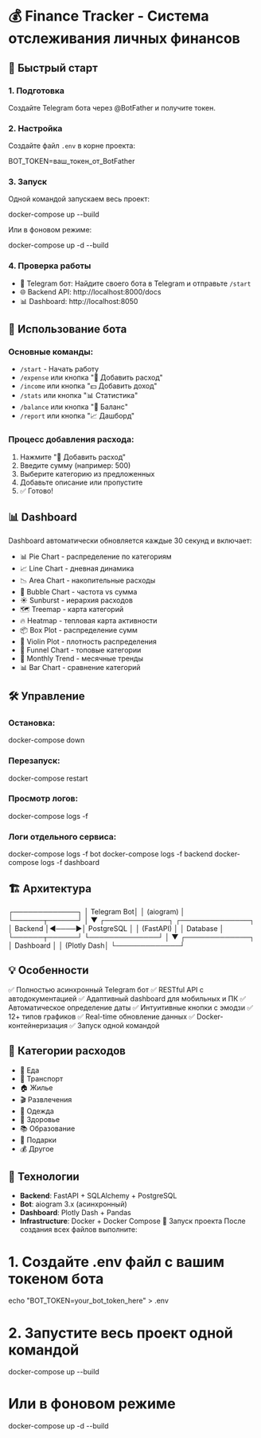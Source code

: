 # 💰 Finance Tracker - Система отслеживания личных финансов

## 🚀 Быстрый старт

### 1. Подготовка

Создайте Telegram бота через @BotFather и получите токен.

### 2. Настройка

Создайте файл `.env` в корне проекта:

BOT_TOKEN=ваш_токен_от_BotFather


### 3. Запуск

Одной командой запускаем весь проект:

docker-compose up --build


Или в фоновом режиме:

docker-compose up -d --build


### 4. Проверка работы

- 🤖 Telegram бот: Найдите своего бота в Telegram и отправьте `/start`
- 🌐 Backend API: http://localhost:8000/docs
- 📊 Dashboard: http://localhost:8050

## 📱 Использование бота

### Основные команды:
- `/start` - Начать работу
- `/expense` или кнопка "💸 Добавить расход"
- `/income` или кнопка "💵 Добавить доход"
- `/stats` или кнопка "📊 Статистика"
- `/balance` или кнопка "💼 Баланс"
- `/report` или кнопка "📈 Дашборд"

### Процесс добавления расхода:
1. Нажмите "💸 Добавить расход"
2. Введите сумму (например: 500)
3. Выберите категорию из предложенных
4. Добавьте описание или пропустите
5. ✅ Готово!

## 📊 Dashboard

Dashboard автоматически обновляется каждые 30 секунд и включает:

- 📊 Pie Chart - распределение по категориям
- 📈 Line Chart - дневная динамика
- 📉 Area Chart - накопительные расходы
- 🫧 Bubble Chart - частота vs сумма
- ☀️ Sunburst - иерархия расходов
- 🗺️ Treemap - карта категорий
- 🔥 Heatmap - тепловая карта активности
- 📦 Box Plot - распределение сумм
- 🎻 Violin Plot - плотность распределения
- 🎯 Funnel Chart - топовые категории
- 📅 Monthly Trend - месячные тренды
- 📊 Bar Chart - сравнение категорий

## 🛠️ Управление

### Остановка:
docker-compose down


### Перезапуск:
docker-compose restart


### Просмотр логов:
docker-compose logs -f


### Логи отдельного сервиса:
docker-compose logs -f bot
docker-compose logs -f backend
docker-compose logs -f dashboard


## 🏗️ Архитектура

┌─────────────┐
│ Telegram Bot│
│ (aiogram) │
└──────┬──────┘
│
▼
┌─────────────┐ ┌──────────────┐
│ Backend │◄────►│ PostgreSQL │
│ (FastAPI) │ │ Database │
└──────┬──────┘ └──────────────┘
│
▼
┌─────────────┐
│ Dashboard │
│ (Plotly Dash│
└─────────────┘

## 💡 Особенности

✅ Полностью асинхронный Telegram бот
✅ RESTful API с автодокументацией
✅ Адаптивный dashboard для мобильных и ПК
✅ Автоматическое определение даты
✅ Интуитивные кнопки с эмодзи
✅ 12+ типов графиков
✅ Real-time обновление данных
✅ Docker-контейнеризация
✅ Запуск одной командой

## 📝 Категории расходов

- 🍔 Еда
- 🚗 Транспорт
- 🏠 Жилье
- 🎬 Развлечения
- 👕 Одежда
- 💊 Здоровье
- 📚 Образование
- 🎁 Подарки
- 💰 Другое

## 🔧 Технологии

- **Backend**: FastAPI + SQLAlchemy + PostgreSQL
- **Bot**: aiogram 3.x (асинхронный)
- **Dashboard**: Plotly Dash + Pandas
- **Infrastructure**: Docker + Docker Compose
🎯 Запуск проекта
После создания всех файлов выполните:


# 1. Создайте .env файл с вашим токеном бота
echo "BOT_TOKEN=your_bot_token_here" > .env

# 2. Запустите весь проект одной командой
docker-compose up --build

# Или в фоновом режиме
docker-compose up -d --build